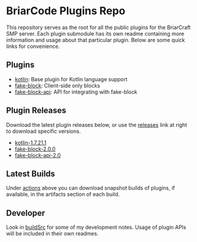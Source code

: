 # BriarCode Plugins Repo
This repository serves as the root for all the public plugins for the BriarCraft SMP server. Each plugin submodule has
its own readme containing more information and usage about that particular plugin. Below are some quick links for
convenience.

## Plugins
* [kotlin](../../tree/main/kotlin): Base plugin for Kotlin language support
* [fake-block](../../tree/main/fake-block): Client-side only blocks
* [fake-block-api](../../tree/main/fake-block-api): API for integrating with fake-block

## Plugin Releases
Download the latest plugin releases below, or use the [releases](../../releases) link at right to download specific versions.
* [kotlin-1.7.21.1](../../releases/download/kotlin-1.7.21.1/kotlin-1.7.21.1.jar)
* [fake-block-2.0.0](../../releases/download/fake-block-2.0.0/fake-block-2.0.0.jar)
* [fake-block-api-2.0](../../releases/download/fake-block-2.0.0/fake-block-api-2.0.jar)

## Latest Builds
Under [actions](../../actions) above you can download snapshot builds of plugins, if available, in the artifacts section of each build.

## Developer
Look in [buildSrc](../../tree/main/buildSrc) for some of my development notes. Usage of plugin APIs will be included in their own readmes.
